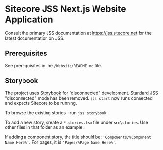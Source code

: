 # Sitecore JSS Next.js Website Application

Consult the primary JSS documentation at <https://jss.sitecore.net> for the latest documentation on JSS.

## Prerequisites

See prerequisites in the `/Website/README.md` file.

## Storybook

The project uses [Storybook](https://github.com/storybookjs/storybook) for "disconnected" development. Standard JSS "disconnected" mode has been removed. `jss start` now runs connected and expects Sitecore to be running.

To browse the existing stories - run `jss storybook`

To add a new story, create a `*.stories.tsx` file under `src\stories`. Use other files in that folder as an example.

If adding a component story, the title should be: `'Components/%Component Name Here%'`. For pages, it is `'Pages/%Page Name Here%'`.
